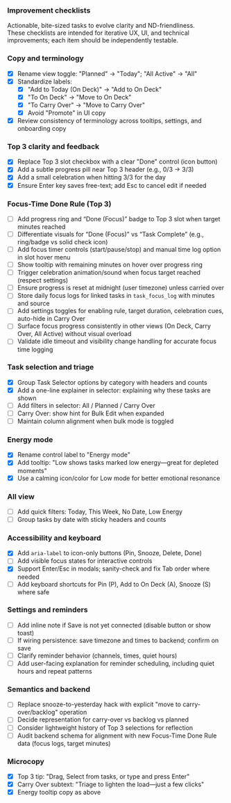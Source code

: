 ### Improvement checklists

Actionable, bite-sized tasks to evolve clarity and ND-friendliness.  
These checklists are intended for iterative UX, UI, and technical improvements; each item should be independently testable.

### Copy and terminology

- [x] Rename view toggle: "Planned" → "Today"; "All Active" → "All"
- [x] Standardize labels:
  - [x] "Add to Today (On Deck)" → "Add to On Deck"
  - [x] "To On Deck" → "Move to On Deck"
  - [x] "To Carry Over" → "Move to Carry Over"
  - [x] Avoid "Promote" in UI copy
- [x] Review consistency of terminology across tooltips, settings, and onboarding copy

### Top 3 clarity and feedback

- [x] Replace Top 3 slot checkbox with a clear "Done" control (icon button)
- [x] Add a subtle progress pill near Top 3 header (e.g., 0/3 → 3/3)
- [x] Add a small celebration when hitting 3/3 for the day
- [x] Ensure Enter key saves free-text; add Esc to cancel edit if needed

### Focus-Time Done Rule (Top 3)

- [ ] Add progress ring and “Done (Focus)” badge to Top 3 slot when target minutes reached
- [ ] Differentiate visuals for “Done (Focus)” vs “Task Complete” (e.g., ring/badge vs solid check icon)
- [ ] Add focus timer controls (start/pause/stop) and manual time log option in slot hover menu
- [ ] Show tooltip with remaining minutes on hover over progress ring
- [ ] Trigger celebration animation/sound when focus target reached (respect settings)
- [ ] Ensure progress is reset at midnight (user timezone) unless carried over
- [ ] Store daily focus logs for linked tasks in `task_focus_log` with minutes and source
- [ ] Add settings toggles for enabling rule, target duration, celebration cues, auto-hide in Carry Over
- [ ] Surface focus progress consistently in other views (On Deck, Carry Over, All Active) without visual overload
- [ ] Validate idle timeout and visibility change handling for accurate focus time logging

### Task selection and triage

- [x] Group Task Selector options by category with headers and counts
- [x] Add a one-line explainer in selector: explaining why these tasks are shown
- [ ] Add filters in selector: All / Planned / Carry Over
- [ ] Carry Over: show hint for Bulk Edit when expanded
- [ ] Maintain column alignment when bulk mode is toggled

### Energy mode

- [x] Rename control label to "Energy mode"
- [x] Add tooltip: "Low shows tasks marked low energy—great for depleted moments"
- [x] Use a calming icon/color for Low mode for better emotional resonance

### All view

- [ ] Add quick filters: Today, This Week, No Date, Low Energy
- [ ] Group tasks by date with sticky headers and counts

### Accessibility and keyboard

- [x] Add `aria-label` to icon-only buttons (Pin, Snooze, Delete, Done)
- [ ] Add visible focus states for interactive controls
- [x] Support Enter/Esc in modals; sanity-check and fix Tab order where needed
- [ ] Add keyboard shortcuts for Pin (P), Add to On Deck (A), Snooze (S) where safe

### Settings and reminders

- [ ] Add inline note if Save is not yet connected (disable button or show toast)
- [ ] If wiring persistence: save timezone and times to backend; confirm on save
- [ ] Clarify reminder behavior (channels, times, quiet hours)
- [ ] Add user-facing explanation for reminder scheduling, including quiet hours and repeat patterns

### Semantics and backend

- [ ] Replace snooze-to-yesterday hack with explicit "move to carry-over/backlog" operation
- [ ] Decide representation for carry-over vs backlog vs planned
- [ ] Consider lightweight history of Top 3 selections for reflection
- [ ] Audit backend schema for alignment with new Focus-Time Done Rule data (focus logs, target minutes)

### Microcopy

- [x] Top 3 tip: "Drag, Select from tasks, or type and press Enter"
- [x] Carry Over subtext: "Triage to lighten the load—just a few clicks"
- [x] Energy tooltip copy as above

